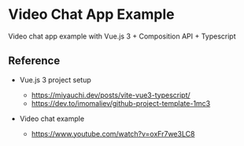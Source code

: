 # Video Chat App Example

Video chat app example with Vue.js 3 + Composition API + Typescript

## Reference

- Vue.js 3 project setup

  - https://miyauchi.dev/posts/vite-vue3-typescript/
  - https://dev.to/imomaliev/github-project-template-1mc3

- Video chat example
  - https://www.youtube.com/watch?v=oxFr7we3LC8
